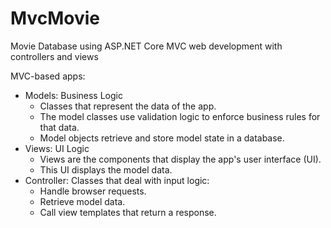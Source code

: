 # MvcMovie
Movie Database using ASP.NET Core MVC web development with controllers and views

MVC-based apps:
<ul>
  <li>Models: Business Logic
    <ul>
      <li>Classes that represent the data of the app.</li>
      <li>The model classes use validation logic to enforce business rules for that data.</li>
      <li>Model objects retrieve and store model state in a database.</li>
    </ul>
  </li>
  <li>Views: UI Logic
    <ul>
      <li>Views are the components that display the app's user interface (UI).</li>
      <li>This UI displays the model data.</li>
    </ul>
  </li>
  <li>Controller: Classes that deal with input logic:
    <ul>
      <li>Handle browser requests.</li>
      <li>Retrieve model data.</li>
      <li>Call view templates that return a response.</li>
    </ul>
  </li>
</ul>